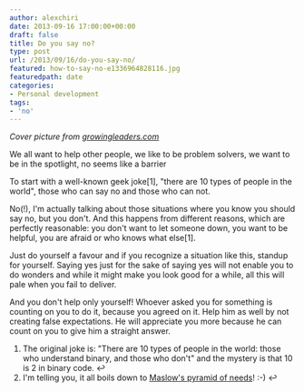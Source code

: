 ```yaml
---
author: alexchiri
date: 2013-09-16 17:00:00+00:00
draft: false
title: Do you say no?
type: post
url: /2013/09/16/do-you-say-no/
featured: how-to-say-no-e1336964828116.jpg
featuredpath: date
categories:
- Personal development
tags:
- 'no'
---
```


_Cover picture from [growingleaders.com](http://growingleaders.com/blog/how-to-say-no)_

We all want to help other people, we like to be problem solvers, we want to be in the spotlight, no seems like a barrier

To start with a well-known geek joke[1], "there are 10 types of people in the world", those who can say no and those who can not.

No(!), I'm actually talking about those situations where you know you should say no, but you don't. And this happens from different reasons, which are perfectly reasonable: you don't want to let someone down, you want to be helpful, you are afraid or who knows what else[1].

Just do yourself a favour and if you recognize a situation like this, standup for yourself. Saying yes just for the sake of saying yes will not enable you to do wonders and while it might make you look good for a while, all this will pale when you fail to deliver.

And you don't help only yourself! Whoever asked you for something is counting on you to do it, because you agreed on it. Help him as well by not creating false expectations. He will appreciate you more because he can count on you to give him a straight answer.

1. The original joke is: "There are 10 types of people in the world: those who understand binary, and those who don't" and the mystery is that 10 is 2 in binary code. ↩
2. I'm telling you, it all boils down to [Maslow's pyramid of needs](http://en.wikipedia.org/wiki/Maslow's_hierarchy_of_needs)! :-) ↩
